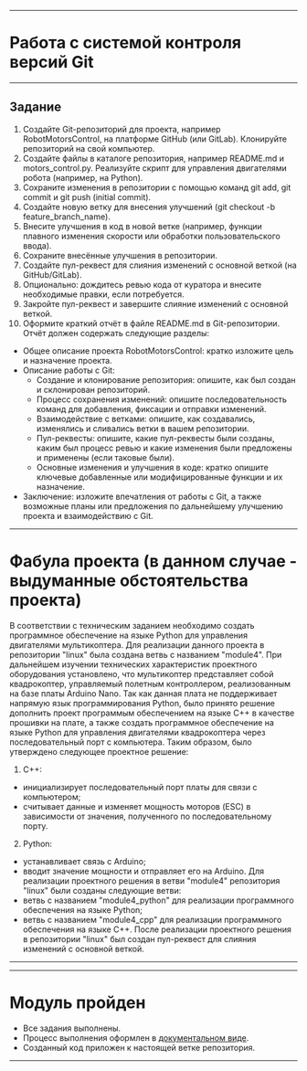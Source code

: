 ___
# Работа с системой контроля версий Git
___
## Задание
1. Создайте Git-репозиторий для проекта, например RobotMotorsControl, на платформе GitHub (или GitLab). Клонируйте репозиторий на свой компьютер.
2. Создайте файлы в каталоге репозитория, например README.md и motors_control.py. Реализуйте скрипт для управления двигателями робота (например, на Python).
3. Сохраните изменения в репозитории с помощью команд git add, git commit и git push (initial commit).
4. Создайте новую ветку для внесения улучшений (git checkout -b feature_branch_name).
5. Внесите улучшения в код в новой ветке (например, функции плавного изменения скорости или обработки пользовательского ввода).
6. Сохраните внесённые улучшения в репозитории.
7. Создайте пул-реквест для слияния изменений с основной веткой (на GitHub/GitLab).
8. Опционально: дождитесь ревью кода от куратора и внесите необходимые правки, если потребуется.
9. Закройте пул-реквест и завершите слияние изменений с основной веткой.
10. Оформите краткий отчёт в файле README.md в Git-репозитории. Отчёт должен содержать следующие разделы:
* Общее описание проекта RobotMotorsControl: кратко изложите цель и назначение проекта.
* Описание работы с Git:
  * Создание и клонирование репозитория: опишите, как был создан и склонирован репозиторий.
  * Процесс сохранения изменений: опишите последовательность команд для добавления, фиксации и отправки изменений.
  * Взаимодействие с ветками: опишите, как создавались, изменялись и сливались ветки в вашем репозитории.
  * Пул-реквесты: опишите, какие пул-реквесты были созданы, каким был процесс ревью и какие изменения были предложены и применены (если таковые были).
  * Основные изменения и улучшения в коде: кратко опишите ключевые добавленные или модифицированные функции и их назначение.
* Заключение: изложите впечатления от работы с Git, а также возможные планы или предложения по дальнейшему улучшению проекта и взаимодействию с Git.
___
# Фабула проекта (в данном случае - выдуманные обстоятельства проекта)
В соответствии с техническим заданием необходимо создать программное обеспечение на языке Python для управления двигателями мультикоптера.
Для реализации данного проекта в репозитории "linux" была создана ветвь с названием "module4". При дальнейшем изучении технических характеристик проектного оборудования установлено, что мультикоптер представляет собой квадрокоптер, управляемый полетным контроллером, реализованным на базе платы Arduino Nano. Так как данная плата не поддерживает напрямую язык программирования Python, было принято решение дополнить проект программым обеспечением на языке C++ в качестве прошивки на плате, а также создать программное обеспечение на языке Python для управления двигателями квадрокоптера через последовательный порт с компьютера.
Таким образом, было утверждено следующее проектное решение:
1. С++:
* инициализирует последовательный порт платы для связи с компьютером;
* считывает данные и изменяет мощность моторов (ESC) в зависимости от значения, полученного по последовательному порту.
2. Python:
* устанавливает связь с Arduino;
* вводит значение мощности и отправляет его на Arduino.
Для реализации проектного решения в ветви "module4" репозитория "linux" были созданы следующие ветви:
* ветвь с названием "module4_python" для реализации программного обеспечения на языке Python;
* ветвь с названием "module4_cpp" для реализации программного обеспечения на языке C++.
После реализации проектного решения в репозитории "linux" был создан пул-реквест для слияния изменений с основной веткой.
___
___
# Модуль пройден
* Все задания выполнены. 
* Процесс выполнения оформлен в [документальном виде](https://github.com/git-skillbox/linux/blob/module3/m3-pw.pdf).
* Созданный код приложен к настоящей ветке репозитория.
___
